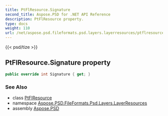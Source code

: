 ```yaml
---
title: PtFlResource.Signature
second_title: Aspose.PSD for .NET API Reference
description: PtFlResource property. 
type: docs
weight: 110
url: /net/aspose.psd.fileformats.psd.layers.layerresources/ptflresource/signature/
---
```

{{< psd/tize >}}
## PtFlResource.Signature property

```csharp
public override int Signature { get; }
```

### See Also

* class [PtFlResource](../)
* namespace [Aspose.PSD.FileFormats.Psd.Layers.LayerResources](../../ptflresource/)
* assembly [Aspose.PSD](../../../)


